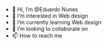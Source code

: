 - 👋 Hi, I’m @Eduardo Nunes
- 👀 I’m interested in Web design 
- 🌱 I’m currently learning Web design
- 💞️ I’m looking to collaborate on 
- 📫 How to reach me 

<!---
Kalindhor/Kalindhor is a ✨ special ✨ repository because its `README.md` (this file) appears on your GitHub profile.
You can click the Preview link to take a look at your changes.
--->
